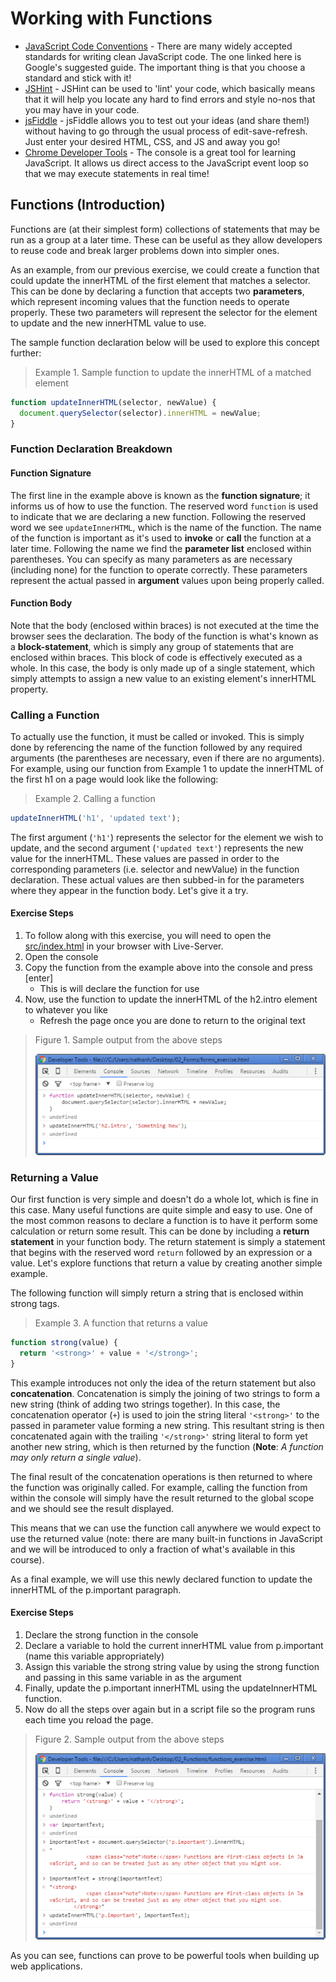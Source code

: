 # Working with Functions

- [JavaScript Code Conventions](https://google.github.io/styleguide/jsguide.html) - There are many widely accepted standards for writing clean JavaScript code. The one linked here is Google's suggested guide. The important thing is that you choose a standard and stick with it!
- [JSHint](http://jshint.com/) - JSHint can be used to 'lint' your code, which basically means that it will help you locate any hard to find errors and style no-nos that you may have in your code.
- [jsFiddle](https://jsfiddle.net/) - jsFiddle allows you to test out your ideas (and share them!) without having to go through the usual process of edit-save-refresh.  Just enter your desired HTML, CSS, and JS and away you go!
- [Chrome Developer Tools](https://developers.google.com/web/tools/chrome-devtools/console/?utm_source=dcc&utm_medium=redirect&utm_campaign=2016q3) - The console is a great tool for learning JavaScript. It allows us direct access to the JavaScript event loop so that we may execute statements in real time!

## Functions (Introduction)

Functions are (at their simplest form) collections of statements that may be run as a group at a later time. These can be useful as they allow developers to reuse code and break larger problems down into simpler ones.

As an example, from our previous exercise, we could create a function that could update the innerHTML of the first element that matches a selector. This can be done by declaring a function that accepts two **parameters**, which represent incoming values that the function needs to operate properly. These two parameters will represent the selector for the element to update and the new innerHTML value to use.

The sample function declaration below will be used to explore this concept further:

> Example 1. Sample function to update the innerHTML of a matched element

```js
function updateInnerHTML(selector, newValue) {
  document.querySelector(selector).innerHTML = newValue;
}
```

### Function Declaration Breakdown

#### Function Signature

The first line in the example above is known as the **function signature**; it informs us of how to use the function. The reserved word `function` is used to indicate that we are declaring a new function. Following the reserved word we see `updateInnerHTML`, which is the name of the function. The name of the function is important as it's used to **invoke** or **call** the function at a later time. Following the name we find the **parameter list** enclosed within parentheses. You can specify as many parameters as are necessary (including none) for the function to operate correctly. These parameters represent the actual passed in **argument** values upon being properly called.

#### Function Body

Note that the body (enclosed within braces) is not executed at the time the browser sees the declaration. The body of the function is what's known as a **block-statement**, which is simply any group of statements that are enclosed within braces. This block of code is effectively executed as a whole. In this case, the body is only made up of a single statement, which simply attempts to assign a new value to an existing element's innerHTML property.

### Calling a Function

To actually use the function, it must be called or invoked. This is simply done by referencing the name of the function followed by any required arguments (the parentheses are necessary, even if there are no arguments). For example, using our function from Example 1 to update the innerHTML of the first h1 on a page would look like the following:

> Example 2. Calling a function

```js
updateInnerHTML('h1', 'updated text');
```

The first argument (`'h1'`) represents the selector for the element we wish to update, and the second
argument (`'updated text'`) represents the new value for the innerHTML. These values are passed in
order to the corresponding parameters (i.e. selector and newValue) in the function declaration. These
actual values are then subbed-in for the parameters where they appear in the function body. Let's give
it a try.

#### Exercise Steps

1. To follow along with this exercise, you will need to open the [src/index.html](../src/index.html) in your browser with Live-Server.
1. Open the console
1. Copy the function from the example above into the console and press [enter]
    - This is will declare the function for use
1. Now, use the function to update the innerHTML of the h2.intro element to whatever you like
    - Refresh the page once you are done to return to the original text

> Figure 1. Sample output from the above steps
>
> ![](./images/fig.1.png)

### Returning a Value

Our first function is very simple and doesn't do a whole lot, which is fine in this case. Many useful
functions are quite simple and easy to use. One of the most common reasons to declare a function is to
have it perform some calculation or return some result. This can be done by including a **return
statement** in your function body. The return statement is simply a statement that begins with the
reserved word `return` followed by an expression or a value. Let's explore functions that return a value
by creating another simple example.

The following function will simply return a string that is enclosed within strong tags.

> Example 3. A function that returns a value

```js
function strong(value) {
  return '<strong>' + value + '</strong>';
}
```

This example introduces not only the idea of the return statement but also **concatenation**. Concatenation is simply the joining of two strings to form a new string (think of adding two strings together). In this case, the concatenation operator (`+`) is used to join the string literal `'<strong>'` to the passed in parameter value forming a new string. This resultant string is then concatenated again with the trailing `'</strong>'` string literal to form yet another new string, which is then returned by the function (**Note**: *A function may only return a single value*).

The final result of the concatenation operations is then returned to where the function was originally called. For example, calling the function from within the console will simply have the result returned to the global scope and we should see the result displayed.

This means that we can use the function call anywhere we would expect to use the returned value (note: there are many built-in functions in JavaScript and we will be introduced to only a fraction of what's available in this course).

As a final example, we will use this newly declared function to update the innerHTML of the p.important paragraph.

#### Exercise Steps

1. Declare the strong function in the console
1. Declare a variable to hold the current innerHTML value from p.important (name this variable appropriately)
1. Assign this variable the strong string value by using the strong function and passing in this same variable in as the argument
1. Finally, update the p.important innerHTML using the updateInnerHTML function.
1. Now do all the steps over again but in a script file so the program runs each time you reload the page.

> Figure 2. Sample output from the above steps
>
> ![](./images/fig.2.png)

As you can see, functions can prove to be powerful tools when building up web applications.
